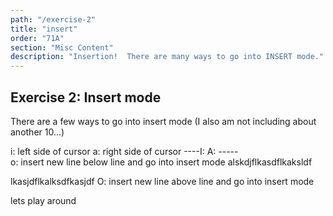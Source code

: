 ```yaml
---
path: "/exercise-2"
title: "insert"
order: "71A"
section: "Misc Content"
description: "Insertion!  There are many ways to go into INSERT mode."
---
```


## Exercise 2: Insert mode
There are a few ways to go into insert mode (I also am not including about
another 10...)

i: left side of cursor
a: right side of cursor
  ----I: 
  A: -----           
o: insert new line below line and go into insert mode
alskdjflkasdflkaksldf

lkasjdflkalksdfkasjdf
O: insert new line above line and go into insert mode

lets play around


